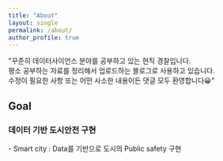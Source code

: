 ```yaml
---
title: "About"
layout: single
permalink: /about/
author_profile: true
---
```


<p style="font-size:1em">
"꾸준히 데이터사이언스 분야를 공부하고 있는 현직 경찰입니다.<br/>
 평소 공부하는 자료를 정리해서 업로드하는 블로그로 사용하고 있습니다.<br/>
 수정이 필요한 사항 또는 어떤 사소한 내용이든 댓글 모두 환영합니다😀"
</p>


<h1 style="font-size:1.5em">Goal</h1>
<h3 style="font-size:$type-size-4"> 데이터 기반 도시안전 구현</h3>
<p style="font-size:1em">
- Smart city : Data를 기반으로 도시의 Public safety 구현
</p>